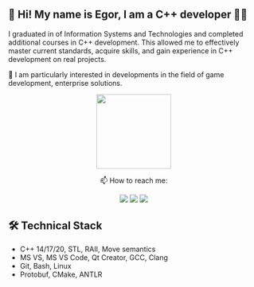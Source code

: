 ## 👋 Hi! My name is Egor, I am a C++ developer 🧑‍💻
I graduated in of Information Systems and Technologies and completed additional courses in C++ development.
This allowed me to effectively master current standards, acquire skills, and gain experience in C++ development on real projects.

🔭 I am particularly interested in developments in the field of game development, enterprise solutions.



<p align='center'>
  <a href="https://github.com/Juyonaro"><img height=150 src="https://github-readme-stats.vercel.app/api/top-langs/?username=Juyonaro&layout=compact"/></a>
</p>

<p align='center'>
   📫 How to reach me:
</p>

<p align='center'>
  <a href="mailto:f.s0cial@outlook.com"><img src="https://img.shields.io/badge/Microsoft_Outlook-0078D4?style=for-the-badge&logo=microsoft-outlook&logoColor=white"/></a>
  <a href="https://www.linkedin.com/"><img src="https://img.shields.io/badge/linkedin-%230077B5.svg?&style=for-the-badge&logo=linkedin&logoColor=white"/></a>
  <a href="https://t.me/JensenSyrner"><img src="https://img.shields.io/badge/Telegram-2CA5E0?style=for-the-badge&logo=telegram&logoColor=white"/></a>
</p>



## 🛠 Technical Stack
*   C++ 14/17/20, STL, RAII, Move semantics
*   MS VS, MS VS Code, Qt Creator, GCC, Clang
*   Git, Bash, Linux
*   Protobuf, CMake, ANTLR

